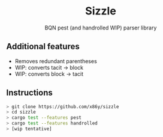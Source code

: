 <h1 align="center">Sizzle</h1>
<p align="center">
BQN pest (and handrolled WIP) parser library
</p>

## Additional features
- Removes redundant parentheses
- WIP: converts tacit -> block
- WIP: converts block -> tacit

## Instructions
```sh
> git clone https://github.com/x86y/sizzle
> cd sizzle
> cargo test --features pest
> cargo test --features handrolled
> [wip tentative]
```
